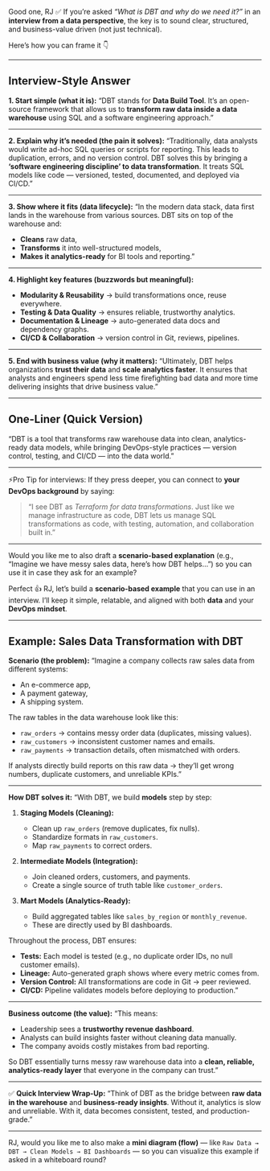 Good one, RJ ✅ If you’re asked *“What is DBT and why do we need it?”* in an **interview from a data perspective**, the key is to sound clear, structured, and business-value driven (not just technical).

Here’s how you can frame it 👇

---

## **Interview-Style Answer**

**1. Start simple (what it is):**
“DBT stands for **Data Build Tool**. It’s an open-source framework that allows us to **transform raw data inside a data warehouse** using SQL and a software engineering approach.”

---

**2. Explain why it’s needed (the pain it solves):**
“Traditionally, data analysts would write ad-hoc SQL queries or scripts for reporting. This leads to duplication, errors, and no version control. DBT solves this by bringing a **‘software engineering discipline’ to data transformation**. It treats SQL models like code — versioned, tested, documented, and deployed via CI/CD.”

---

**3. Show where it fits (data lifecycle):**
“In the modern data stack, data first lands in the warehouse from various sources. DBT sits on top of the warehouse and:

* **Cleans** raw data,
* **Transforms** it into well-structured models,
* **Makes it analytics-ready** for BI tools and reporting.”

---

**4. Highlight key features (buzzwords but meaningful):**

* **Modularity & Reusability** → build transformations once, reuse everywhere.
* **Testing & Data Quality** → ensures reliable, trustworthy analytics.
* **Documentation & Lineage** → auto-generated data docs and dependency graphs.
* **CI/CD & Collaboration** → version control in Git, reviews, pipelines.

---

**5. End with business value (why it matters):**
“Ultimately, DBT helps organizations **trust their data** and **scale analytics faster**. It ensures that analysts and engineers spend less time firefighting bad data and more time delivering insights that drive business value.”

---

## **One-Liner (Quick Version)**

“DBT is a tool that transforms raw warehouse data into clean, analytics-ready data models, while bringing DevOps-style practices — version control, testing, and CI/CD — into the data world.”

---

⚡Pro Tip for interviews: If they press deeper, you can connect to **your DevOps background** by saying:

> “I see DBT as *Terraform for data transformations*. Just like we manage infrastructure as code, DBT lets us manage SQL transformations as code, with testing, automation, and collaboration built in.”

---

Would you like me to also draft a **scenario-based explanation** (e.g., “Imagine we have messy sales data, here’s how DBT helps…”) so you can use it in case they ask for an example?


Perfect 👍 RJ, let’s build a **scenario-based example** that you can use in an interview. I’ll keep it simple, relatable, and aligned with both **data** and your **DevOps mindset**.

---

## **Example: Sales Data Transformation with DBT**

**Scenario (the problem):**
“Imagine a company collects raw sales data from different systems:

* An e-commerce app,
* A payment gateway,
* A shipping system.

The raw tables in the data warehouse look like this:

* `raw_orders` → contains messy order data (duplicates, missing values).
* `raw_customers` → inconsistent customer names and emails.
* `raw_payments` → transaction details, often mismatched with orders.

If analysts directly build reports on this raw data → they’ll get wrong numbers, duplicate customers, and unreliable KPIs.”

---

**How DBT solves it:**
“With DBT, we build **models** step by step:

1. **Staging Models (Cleaning):**

   * Clean up `raw_orders` (remove duplicates, fix nulls).
   * Standardize formats in `raw_customers`.
   * Map `raw_payments` to correct orders.

2. **Intermediate Models (Integration):**

   * Join cleaned orders, customers, and payments.
   * Create a single source of truth table like `customer_orders`.

3. **Mart Models (Analytics-Ready):**

   * Build aggregated tables like `sales_by_region` or `monthly_revenue`.
   * These are directly used by BI dashboards.

Throughout the process, DBT ensures:

* **Tests:** Each model is tested (e.g., no duplicate order IDs, no null customer emails).
* **Lineage:** Auto-generated graph shows where every metric comes from.
* **Version Control:** All transformations are code in Git → peer reviewed.
* **CI/CD:** Pipeline validates models before deploying to production.”

---

**Business outcome (the value):**
“This means:

* Leadership sees a **trustworthy revenue dashboard**.
* Analysts can build insights faster without cleaning data manually.
* The company avoids costly mistakes from bad reporting.

So DBT essentially turns messy raw warehouse data into a **clean, reliable, analytics-ready layer** that everyone in the company can trust.”

---

✅ **Quick Interview Wrap-Up:**
“Think of DBT as the bridge between **raw data in the warehouse** and **business-ready insights**. Without it, analytics is slow and unreliable. With it, data becomes consistent, tested, and production-grade.”

---

RJ, would you like me to also make a **mini diagram (flow)** — like `Raw Data → DBT → Clean Models → BI Dashboards` — so you can visualize this example if asked in a whiteboard round?
